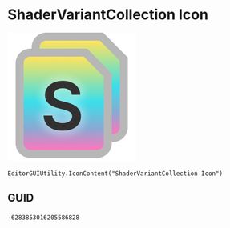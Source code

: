 # ShaderVariantCollection Icon
![](/img/ShaderVariantCollection%20Icon.png)

``` CSharp
EditorGUIUtility.IconContent("ShaderVariantCollection Icon")
```
## GUID
```
-6283853016205586828
```

